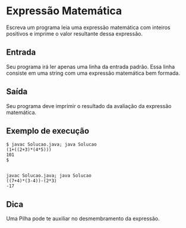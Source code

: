 # Expressão Matemática

Escreva um programa leia uma expressão matemática com inteiros positivos e imprime o valor resultante dessa expressão.

## Entrada

Seu programa irá ler apenas uma linha da entrada padrão. Essa linha consiste em uma string com uma expressão matemática bem formada.

## Saída

Seu programa deve imprimir o resultado da avaliação da expressão matemática.

## Exemplo de execução

	$ javac Solucao.java; java Solucao
	(1+((2+3)*(4*5)))
	101
	$
	
	
	javac Solucao.java; java Solucao
	((7+4)*(3-4))-(2*3)
	-17

## Dica

Uma Pilha pode te auxiliar no desmembramento da expressão.
